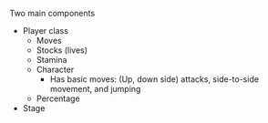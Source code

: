 Two main components

* Player class
    * Moves
    * Stocks (lives)
    * Stamina
    * Character
        * Has basic moves: (Up, down side) attacks, side-to-side movement, and jumping
    * Percentage 
* Stage